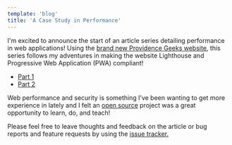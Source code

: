 ```yaml
---
template: 'blog'
title: 'A Case Study in Performance'
---
```


<app-blog-post 
  title='A Case Study in Performance' 
  date='01.24.2018' 
  image="/assets/blog-post-images/pwa-lighthouse.png">
        
  <div>
    <p>I&apos;m excited to announce the start of an article series detailing performance in web applications! Using the <a href="https://www.pvdgeeks.org/" target="_blank" rel="noopener" onclick="getOutboundLink('https://www.pvdgeeks.org/');">brand new Providence Geeks website</a>, this series follows my adventures in making the website Lighthouse and Progressive Web Application (PWA) compliant!</p>      
    <ul>
      <li>
        <a href="https://medium.com/@thegreenhouseio/a-pwa-for-pvd-geeks-a-case-study-in-performance-and-progressive-web-applications-pt-1-e8cc5c1d0f0a" target="_blank" rel="noopener" onclick="getOutboundLink('https://medium.com/@thegreenhouseio/a-pwa-for-pvd-geeks-a-case-study-in-performance-and-progressive-web-applications-pt-1-e8cc5c1d0f0a');">Part 1</a>
      </li>
      <li>
        <a href="https://medium.com/@thegreenhouseio/a-pwa-for-providence-geeks-a-case-study-in-performance-pt-2-4ba811b7be7" target="_blank" rel="noopener" onclick="getOutboundLink('https://medium.com/@thegreenhouseio/a-pwa-for-providence-geeks-a-case-study-in-performance-pt-2-4ba811b7be7');">Part 2</a>
      </li>
    </ul>
    <p>Web performance and security is something I’ve been wanting to get more experience in lately and I felt an <a href="https://github.com/ProvidenceGeeks" target="_blank" rel="noopener" onclick="getOutboundLink('https://github.com/ProvidenceGeeks');">open source</a> project was a great opportunity to learn, do, and teach!</p>
    <p>Please feel free to leave thoughts and feedback on the article or bug reports and feature requests by using the <a href="https://github.com/ProvidenceGeeks/website-frontend/issues" target="_blank" rel="noopener" onclick="getOutboundLink('https://github.com/ProvidenceGeeks/website-frontend/issues');"> issue tracker.</a></p>

  </div>

</app-blog-post>